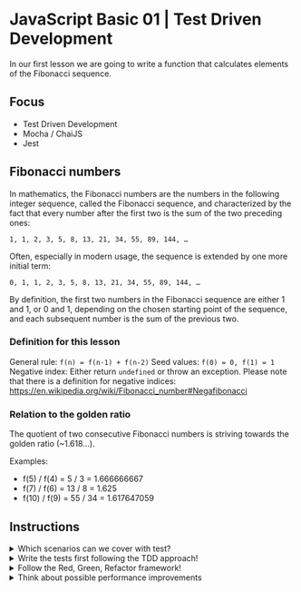 # JavaScript Basic 01 | Test Driven Development

In our first lesson we are going to write a function that calculates elements of the Fibonacci sequence.

## Focus

- Test Driven Development
- Mocha / ChaiJS
- Jest

## Fibonacci numbers

In mathematics, the Fibonacci numbers are the numbers in the following integer sequence, called the Fibonacci sequence, and
characterized by the fact that every number after the first two is the sum of the two preceding ones:

`1, 1, 2, 3, 5, 8, 13, 21, 34, 55, 89, 144, …`

Often, especially in modern usage, the sequence is extended by one more initial term:

`0, 1, 1, 2, 3, 5, 8, 13, 21, 34, 55, 89, 144, …`

By definition, the first two numbers in the Fibonacci sequence are either 1 and 1, or 0 and 1, depending on the chosen
starting point of the sequence, and each subsequent number is the sum of the previous two.

### Definition for this lesson

General rule: `f(n) = f(n-1) + f(n-2)`
Seed values: `f(0) = 0, f(1) = 1`
Negative index: Either return `undefined` or throw an exception. Please note that there is a definition for negative indices: https://en.wikipedia.org/wiki/Fibonacci_number#Negafibonacci

### Relation to the golden ratio

The quotient of two consecutive Fibonacci numbers is striving towards the golden ratio (~1.618…).

Examples:

- f(5) / f(4) = 5 / 3 = 1.666666667
- f(7) / f(6) = 13 / 8 = 1.625
- f(10) / f(9) = 55 / 34 = 1.617647059

## Instructions

<details>
    <summary>Which scenarios can we cover with test?</summary>
    <p>
        <ul>
            <li>Ensure that the seed values 0, 1 and 2 are resulting in the right values</li>
            <li>Ensure that a negative input value is returning undefined or throws an exception</li>
            <li>Ensure that some random input numbers are returning the right result</li>
            <li>Ensure that the quotient of two consecutive Fibonacci numbers is close to the golden ratio</li>
        </ul>
    </p>
</details>

<details>
    <summary>Write the tests first following the TDD approach!</summary>
<p>

```javascript

const expect = require("chai").expect;
const fib = require("../src/fibonacci");

describe("fib", () => {
    describe("boundaries", () => {
        it("should throw an exception if fib is called with less than 0", () => {
        expect(() => fib(-1)).to.throw();
        });
    });

    [0, 1, 1, 2, 3, 5, 8, 13, 21].forEach((expectation, index) => {
        it(`should return ${expectation} for fib(${index})`, () => {
        expect(fib(index)).to.equal(expectation);
        });
    });

    context("fibonacci quotient", () => {
        it("should strive towards the golden ratio", () => {
        expect(fib(8) / fib(7)).to.be.closeTo(1.61803, 0.1);
        });
    });
});
```
</p>
</details>

<details>
    <summary>Follow the Red, Green, Refactor framework!</summary>
    <p>
        <ul>
            <li>When you finished writing your tests and run it for the first time, they should be broken (red).</li>
            <li>Afterwards implement some portions of the code and see how some tests are becoming green.</li>
            <li>Once everything is green, you can change (refactor) the implemention in case you see possible improvements.</li>
        </ul>
    </p>
</details>

<details>
    <summary>Think about possible performance improvements</summary>
    <p>
        <br>  
Did you try to calculate <code>fib(100)</code> and realized that it's very slow?
What could you do to fix that?

<ul>
    <li>Introduce some sort of caching layer.</li>
    <li>When you successfully calculated a Fibonacci number, store that information in the cache so that you can reuse it later.</li>
    <li>Before you calculate anything, see if the result is already available in your cache.</li>
    <li>Make sure to always use the cache in every step.</li>
</ul>
    </p>
</details>
